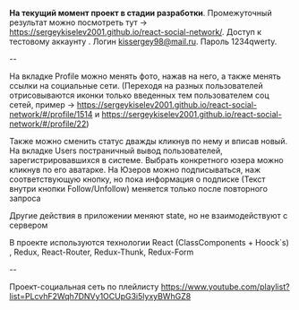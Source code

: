 
**На текущий момент проект в стадии разработки**.
Промежуточный результат можно посмотреть тут  -> https://sergeykiselev2001.github.io/react-social-network/.
Доступ к тестовому аккаунту .
Логин kissergey98@mail.ru.
Пароль 1234qwerty.


*--*

На вкладке Profile можно менять фото, нажав на него, а также менять ссылки на социальные сети. (Переходя на разных пользователей отрисовываются иконки только введенных тем пользователем соц сетей, пример -> https://sergeykiselev2001.github.io/react-social-network/#/profile/1514 и https://sergeykiselev2001.github.io/react-social-network/#/profile/22)


Также можно сменить статус дважды кликнув по нему и вписав новый.
На вкладке Users постраничный вывод пользователей, зарегистрировавшихся в системе. Выбрать конкретного юзера можно кликнув по его аватарке.
На Юзеров можно подписываться, наж соответствующую кнопку, но пока информация о подписке (Текст внутри кнопки Follow/Unfollow) меняется только после повторного запроса

Другие действия в приложении меняют state, но не взаимодействуют с сервером

В проекте используются технологии React (ClassComponents + Hoock`s) , Redux, React-Router, Redux-Thunk, Redux-Form

*--*

Проект-социальная сеть по плейлисту  https://www.youtube.com/playlist?list=PLcvhF2Wqh7DNVy1OCUpG3i5lyxyBWhGZ8
